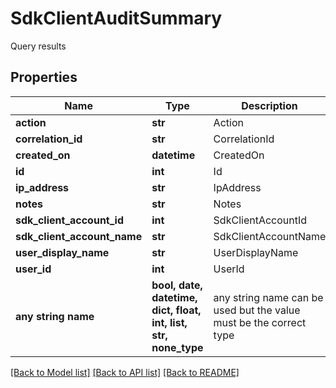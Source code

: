 # SdkClientAuditSummary

Query results

## Properties
Name | Type | Description | Notes
------------ | ------------- | ------------- | -------------
**action** | **str** | Action | [optional] 
**correlation_id** | **str** | CorrelationId | [optional] 
**created_on** | **datetime** | CreatedOn | [optional] 
**id** | **int** | Id | [optional] 
**ip_address** | **str** | IpAddress | [optional] 
**notes** | **str** | Notes | [optional] 
**sdk_client_account_id** | **int** | SdkClientAccountId | [optional] 
**sdk_client_account_name** | **str** | SdkClientAccountName | [optional] 
**user_display_name** | **str** | UserDisplayName | [optional] 
**user_id** | **int** | UserId | [optional] 
**any string name** | **bool, date, datetime, dict, float, int, list, str, none_type** | any string name can be used but the value must be the correct type | [optional]

[[Back to Model list]](../README.md#documentation-for-models) [[Back to API list]](../README.md#documentation-for-api-endpoints) [[Back to README]](../README.md)


